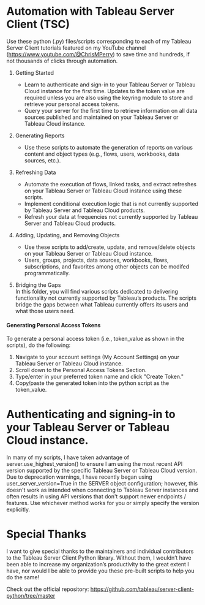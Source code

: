 # Automation with Tableau Server Client (TSC)
Use these python (.py) files/scripts corresponding to each of my Tableau Server Client tutorials featured on my YouTube channel (https://www.youtube.com/@ChrisMPerry) to save time and hundreds, if not thousands of clicks through automation.

1. Getting Started
   - Learn to authenticate and sign-in to your Tableau Server or Tableau Cloud instance for the first time. Updates to the token value are required unless you are also using the keyring module to store and retrieve your personal access tokens.
   - Query your server for the first time to retrieve information on all data sources published and maintained on your Tableau Server or Tableau Cloud instance.

2. Generating Reports
   - Use these scripts to automate the generation of reports on various content and object types (e.g., flows, users, workbooks, data sources, etc.).

3. Refreshing Data
   - Automate the execution of flows, linked tasks, and extract refreshes on your Tableau Server or Tableau Cloud instance using these scripts.
   - Implement conditional execution logic that is not currently supported by Tableau Server and Tableau Cloud products.
   - Refresh your data at frequencies not currently supported by Tableau Server and Tableau Cloud products.

4. Adding, Updating, and Removing Objects
   - Use these scripts to add/create, update, and remove/delete objects on your Tableau Server or Tableau Cloud instance.
   - Users, groups, projects, data sources, workbooks, flows, subscriptions, and favorites among other objects can be modifed programmatically.
  
5. Bridging the Gaps  
In this folder, you will find various scripts dedicated to delivering functionality not currently supported by Tableau’s products. The scripts bridge the gaps between what Tableau currently offers its users and what those users need.
   
#### Generating Personal Access Tokens
To generate a personal access token (i.e., token_value as shown in the scripts), do the following:
1. Navigate to your account settings (My Account Settings) on your Tableau Server or Tableau Cloud instance.
2. Scroll down to the Personal Access Tokens Section.
3. Type/enter in your preferred token name and click "Create Token."
4. Copy/paste the generated token into the python script as the token_value.

# Authenticating and signing-in to your Tableau Server or Tableau Cloud instance.
In many of my scripts, I have taken advantage of server.use_highest_version() to ensure I am using the most recent API version supported by the specific Tableau Server or Tableau Cloud version. Due to deprecation warnings, I have recently began using user_server_version=True in the SERVER object configuration; however, this doesn't work as intended when connecting to Tableau Server instances and often results in using API versions that don't support newer endpoints / features. Use whichever method works for you or simply specify the version explicitly.

# Special Thanks
I want to give special thanks to the maintainers and individual contributors to the Tableau Server Client Python library. Without them, I wouldn’t have been able to increase my organization’s productivity to the great extent I have, nor would I be able to provide you these pre-built scripts to help you do the same!

Check out the official repository: https://github.com/tableau/server-client-python/tree/master

